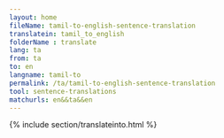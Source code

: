 ```yaml
---
layout: home
fileName: tamil-to-english-sentence-translation
translatein: tamil_to_english
folderName : translate
lang: ta
from: ta
to: en
langname: tamil-to
permalink: /ta/tamil-to-english-sentence-translation
tool: sentence-translations
matchurls: en&&ta&&en
---
```

{% include section/translateinto.html %}
